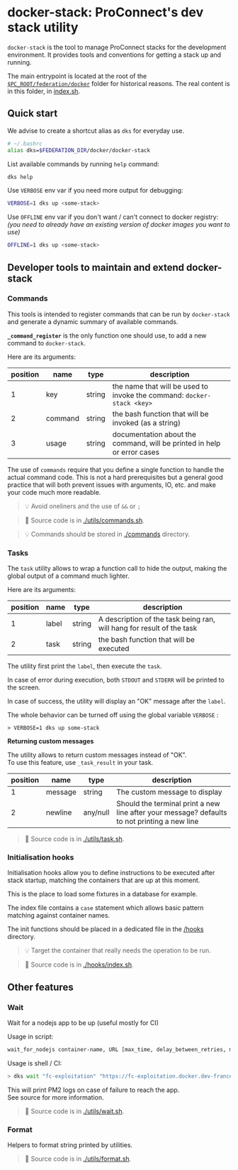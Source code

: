 # docker-stack: ProConnect's dev stack utility

`docker-stack` is the tool to manage ProConnect stacks for the development environment.
It provides tools and conventions for getting a stack up and running.

The main entrypoint is located at the root of the [`$PC_ROOT/federation/docker`](../docker-stack) folder for historical reasons.
The real content is in this folder, in [index.sh](./index.sh).

## Quick start

We advise to create a shortcut alias as `dks` for everyday use.

```bash
# ~/.bashrc
alias dks=$FEDERATION_DIR/docker/docker-stack
```

List available commands by running `help` command:

```bash
dks help
```

Use `VERBOSE` env var if you need more output for debugging:

```bash
VERBOSE=1 dks up <some-stack>
```

Use `OFFLINE` env var if you don't want / can't connect to docker registry:  
_(you need to already have an existing version of docker images you want to use)_

```bash
OFFLINE=1 dks up <some-stack>
```

## Developer tools to maintain and extend docker-stack

### Commands

This tools is intended to register commands that can be run by `docker-stack` and generate a dynamic summary of available commands.

**`_command_register`** is the only function one should use, to add a new command to `docker-stack`.

Here are its arguments:

| position | name    | type   | description                                                             |
| -------- | ------- | ------ | ----------------------------------------------------------------------- |
| 1        | key     | string | the name that will be used to invoke the command: `docker-stack <key>`  |
| 2        | command | string | the bash function that will be invoked (as a string)                    |
| 3        | usage   | string | documentation about the command, will be printed in help or error cases |

The use of `commands` require that you define a single function to handle the actual command code. This is not a hard prerequisites but a general good practice that will both prevent issues with arguments, IO, etc. and make your code much more readable.

> :bulb: Avoid oneliners and the use of `&&` or `;`

> :pencil: Source code is in [./utils/commands.sh](./utils/commands.sh).

> :bulb: Commands should be stored in [./commands](./commands) directory.

### Tasks

The `task` utility allows to wrap a function call to hide the output, making the global output of a command much lighter.

Here are its arguments:

| position | name  | type   | description                                                           |
| -------- | ----- | ------ | --------------------------------------------------------------------- |
| 1        | label | string | A description of the task being ran, will hang for result of the task |
| 2        | task  | string | the bash function that will be executed                               |

The utility first print the `label`, then execute the `task`.

In case of error during execution, both `STDOUT` and `STDERR` will be printed to the screen.

In case of success, the utility will display an "OK" message after the `label`.

The whole behavior can be turned off using the global variable `VERBOSE` :

```shell
> VERBOSE=1 dks up some-stack
```

**Returning custom messages**

The utility allows to return custom messages instead of "OK".  
To use this feature, use `_task_result` in your task.

| position | name    | type     | description                                                                                  |
| -------- | ------- | -------- | -------------------------------------------------------------------------------------------- |
| 1        | message | string   | The custom message to display                                                                |
| 2        | newline | any/null | Should the terminal print a new line after your message? defaults to not printing a new line |

> :pencil: Source code is in [./utils/task.sh](./utils/task.sh).

### Initialisation hooks

Initialisation hooks allow you to define instructions to be executed after stack startup, matching the containers that are up at this moment.

This is the place to load some fixtures in a database for example.

The index file contains a `case` statement which allows basic pattern matching against container names.

The init functions should be placed in a dedicated file in the [/hooks](./hooks) directory.

> :bulb: Target the container that really needs the operation to be run.

> :pencil: Source code is in [./hooks/index.sh](./hooks/index.sh).

## Other features

### Wait

Wait for a nodejs app to be up (useful mostly for CI)

Usage in script:

```bash
wait_for_nodejs container-name, URL [max_time, delay_between_retries, max_retries]
```

Usage is shell / CI:

```bash
> dks wait "fc-exploitation" "https://fc-exploitation.docker.dev-franceconnect.fr"
```

This will print PM2 logs on case of failure to reach the app.  
See source for more information.

> :pencil: Source code is in [./utils/wait.sh](./utils/wait.sh).

### Format

Helpers to format string printed by utilities.

> :pencil: Source code is in [./utils/format.sh](./utils/format.sh).
